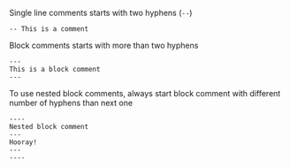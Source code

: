 Single line comments starts with two hyphens (`--`)

```
-- This is a comment
```

Block comments starts with more than two hyphens

```
---
This is a block comment
---
```

To use nested block comments, always start block comment with different number of hyphens than next one

```
----
Nested block comment
---
Hooray!
---
----
```